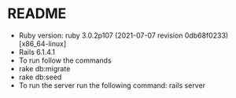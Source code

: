 # README

* Ruby version: ruby 3.0.2p107 (2021-07-07 revision 0db68f0233) [x86_64-linux]
* Rails 6.1.4.1
* To run follow the commands
* rake db:migrate
* rake db:seed
* To run the server run the following command: rails server

